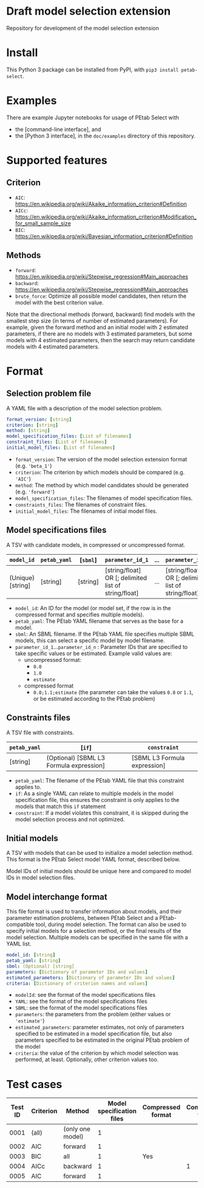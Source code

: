 # Draft model selection extension
Repository for development of the model selection extension

# Install
This Python 3 package can be installed from PyPI, with `pip3 install petab-select`.

# Examples
There are example Jupyter notebooks for usage of PEtab Select with
- the [command-line interface], and
- the [Python 3 interface],
in the `doc/examples` directory of this repository.

# Supported features
## Criterion
- `AIC`: https://en.wikipedia.org/wiki/Akaike_information_criterion#Definition
- `AICc`: https://en.wikipedia.org/wiki/Akaike_information_criterion#Modification_for_small_sample_size
- `BIC`: https://en.wikipedia.org/wiki/Bayesian_information_criterion#Definition

## Methods
- `forward`: https://en.wikipedia.org/wiki/Stepwise_regression#Main_approaches
- `backward`: https://en.wikipedia.org/wiki/Stepwise_regression#Main_approaches
- `brute_force`: Optimize all possible model candidates, then return the model with the best criterion value.

Note that the directional methods (forward, backward) find models with the smallest step size (in terms of number of estimated parameters). For example, given the forward method and an initial model with 2 estimated parameters, if there are no models with 3 estimated parameters, but some models with 4 estimated parameters, then the search may return candidate models with 4 estimated parameters.

# Format
## Selection problem file
A YAML file with a description of the model selection problem.
```yaml
format_version: [string]
criterion: [string]
method: [string]
model_specification_files: [List of filenames]
constraint_files: [List of filenames]
initial_model_files: [List of filenames]
```

- `format_version`: The version of the model selection extension format (e.g. `'beta_1'`)
- `criterion`: The criterion by which models should be compared (e.g. `'AIC'`)
- `method`: The method by which model candidates should be generated (e.g. `'forward'`)
- `model_specification_files`: The filenames of model specification files.
- `constraints_files`: The filenames of constraint files.
- `initial_model_files`: The filenames of initial model files.

## Model specifications files
A TSV with candidate models, in compressed or uncompressed format.

| `model_id`           | `petab_yaml`     | [`sbml`]   | `parameter_id_1`                                       | ... | `parameter_id_n`                                       |
|---------------------|------------|------------|--------------------------------------------------------|-----|--------------------------------------------------------|
| (Unique) [string]   | [string]   | [string]   | [string/float] OR [; delimited list of string/float]   | ... | [string/float] OR [; delimited list of string/float]   |

- `model_id`: An ID for the model (or model set, if the row is in the compressed format and specifies multiple models).
- `petab_yaml`: The PEtab YAML filename that serves as the base for a model.
- `sbml`: An SBML filename. If the PEtab YAML file specifies multiple SBML models, this can select a specific model by model filename.
- `parameter_id_1`...`parameter_id_n` : Parameter IDs that are specified to take specific values or be estimated. Example valid values are:
  - uncompressed format:
    - `0.0`
    - `1.0`
    - `estimate`
  - compressed format
    - `0.0;1.1;estimate` (the parameter can take the values `0.0` or `1.1`, or be estimated according to the PEtab problem)

## Constraints files
A TSV file with constraints.

| `petab_yaml`     | [`if`]                                    | `constraint`                   |
|------------|-------------------------------------------|--------------------------------|
| [string]   | (Optional) [SBML L3 Formula expression]   | [SBML L3 Formula expression]   |

- `petab_yaml`: The filename of the PEtab YAML file that this constraint applies to.
- `if`: As a single YAML can relate to multiple models in the model specification file, this ensures the constraint is only applies to the models that match this `if` statement
- `constraint`: If a model violates this constraint, it is skipped during the model selection process and not optimized.

## Initial models
A TSV with models that can be used to initialize a model selection method. This format is the PEtab Select model YAML format, described below.

Model IDs of initial models should be unique here and compared to model IDs in model selection files.

## Model interchange format
This file format is used to transfer information about models, and their parameter estimation problems, between PEtab Select and a PEtab-compatible tool, during model selection.
The format can also be used to specify initial models for a selection method, or the final results of the model selection.
Multiple models can be specified in the same file with a YAML list.

```yaml
model_id: [string]
petab_yaml: [string]
sbml: (Optional) [string]
parameters: [Dictionary of parameter IDs and values]
estimated_parameters: [Dictionary of parameter IDs and values]
criteria: [Dictionary of criterion names and values]
```

- `modelId`: see the format of the model specifications files
- `YAML`: see the format of the model specifications files
- `SBML`: see the format of the model specifications files
- `parameters`: the parameters from the problem (either values or `'estimate'`)
- `estimated_parameters`: parameter estimates, not only of parameters specified to be estimated in a model specification file, but also parameters specified to be estimated in the original PEtab problem of the model
- `criteria`: the value of the criterion by which model selection was performed, at least. Optionally, other criterion values too.

# Test cases
| Test ID | Criterion | Method    | Model specification files | Compressed format | Constraints files | Initial models files |
|---------|-----------| ----------|---------------------------|-------------------|-------------------|----------------------|
| 0001    | (all)       | (only one model)   | 1                         |                   |                   |                      |
| 0002    | AIC       | forward   | 1                         |                   |                   |                      |
| 0003    | BIC       | all       | 1                         | Yes               |                   |                      |
| 0004    | AICc      | backward  | 1                         |                   | 1                 |                      |
| 0005    | AIC       | forward   | 1                         |                   |                   | 1                    |

